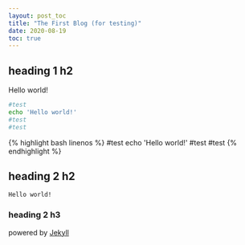 ```yaml
---
layout: post_toc
title: "The First Blog (for testing)"
date: 2020-08-19
toc: true
---
```



## heading 1 h2
Hello world!

```bash
#test
echo 'Hello world!'
#test
#test
```

{% highlight bash linenos %}
#test
echo 'Hello world!'
#test
#test
{% endhighlight %}

## heading 2 h2
`Hello world!`
### heading 2 h3
powered by [Jekyll](http://jekyllrb.com)
